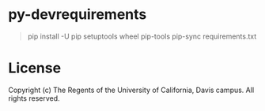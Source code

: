 # py-devrequirements

> pip install -U pip setuptools wheel pip-tools
> pip-sync requirements.txt

# License

Copyright (c) The Regents of the University of California, Davis campus. All rights reserved.
